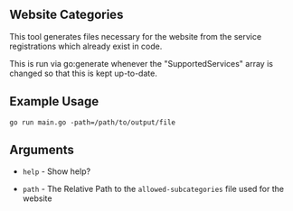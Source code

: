 ## Website Categories

This tool generates files necessary for the website from the service registrations which already exist in code.

This is run via go:generate whenever the "SupportedServices" array is changed so that this is kept up-to-date.

## Example Usage

```
go run main.go -path=/path/to/output/file
```

## Arguments

* `help` - Show help?

* `path` - The Relative Path to the `allowed-subcategories` file used for the website

